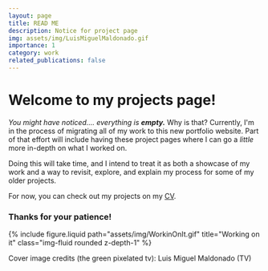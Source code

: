 ```yaml
---
layout: page
title: READ ME
description: Notice for project page
img: assets/img/LuisMiguelMaldonado.gif
importance: 1
category: work
related_publications: false
---
```


# Welcome to my projects page!

*You might have noticed.... everything is **empty.*** Why is that?
Currently, I'm in the process of migrating all of my work to this new portfolio website. Part of that effort will include having these project pages where I can go a *little* more in-depth on what I worked on.

Doing this will take time, and I intend to treat it as both a showcase of my work and a way to revisit, explore, and explain my process for some of my older projects. 

For now, you can check out my projects on my [CV](https://vibbel.github.io/cv/#projects-1).

### Thanks for your patience!
<div class="row justify-content-sm-center">
    <div class="col-sm-8 mt-3 mt-md-0">
        {% include figure.liquid path="assets/img/WorkinOnIt.gif" title="Working on it" class="img-fluid rounded z-depth-1" %}
    </div>
</div>

Cover image credits (the green pixelated tv): Luis Miguel Maldonado (TV)

